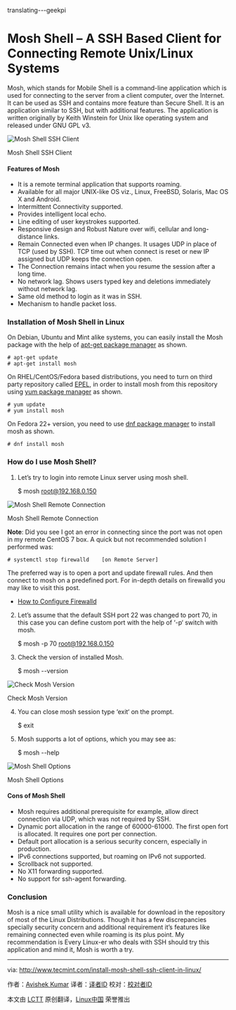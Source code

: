 translating---geekpi

Mosh Shell – A SSH Based Client for Connecting Remote Unix/Linux Systems
================================================================================
Mosh, which stands for Mobile Shell is a command-line application which is used for connecting to the server from a client computer, over the Internet. It can be used as SSH and contains more feature than Secure Shell. It is an application similar to SSH, but with additional features. The application is written originally by Keith Winstein for Unix like operating system and released under GNU GPL v3.

![Mosh Shell SSH Client](http://www.tecmint.com/wp-content/uploads/2015/08/Mosh-Shell-SSH-Client.png)

Mosh Shell SSH Client

#### Features of Mosh ####

- It is a remote terminal application that supports roaming.
- Available for all major UNIX-like OS viz., Linux, FreeBSD, Solaris, Mac OS X and Android.
- Intermittent Connectivity supported.
- Provides intelligent local echo.
- Line editing of user keystrokes supported.
- Responsive design and Robust Nature over wifi, cellular and long-distance links.
- Remain Connected even when IP changes. It usages UDP in place of TCP (used by SSH). TCP time out when connect is reset or new IP assigned but UDP keeps the connection open.
- The Connection remains intact when you resume the session after a long time.
- No network lag. Shows users typed key and deletions immediately without network lag.
- Same old method to login as it was in SSH.
- Mechanism to handle packet loss.

### Installation of Mosh Shell in Linux ###

On Debian, Ubuntu and Mint alike systems, you can easily install the Mosh package with the help of [apt-get package manager][1] as shown.

    # apt-get update 
    # apt-get install mosh

On RHEL/CentOS/Fedora based distributions, you need to turn on third party repository called [EPEL][2], in order to install mosh from this repository using [yum package manager][3] as shown.

    # yum update
    # yum install mosh

On Fedora 22+ version, you need to use [dnf package manager][4] to install mosh as shown.

    # dnf install mosh

### How do I use Mosh Shell? ###

1. Let’s try to login into remote Linux server using mosh shell.

    $ mosh root@192.168.0.150

![Mosh Shell Remote Connection](http://www.tecmint.com/wp-content/uploads/2015/08/Mosh-Shell-Remote-Connection.png)

Mosh Shell Remote Connection

**Note**: Did you see I got an error in connecting since the port was not open in my remote CentOS 7 box. A quick but not recommended solution I performed was:

    # systemctl stop firewalld    [on Remote Server]

The preferred way is to open a port and update firewall rules. And then connect to mosh on a predefined port. For in-depth details on firewalld you may like to visit this post.

- [How to Configure Firewalld][5]

2. Let’s assume that the default SSH port 22 was changed to port 70, in this case you can define custom port with the help of ‘-p‘ switch with mosh.

    $ mosh -p 70 root@192.168.0.150

3. Check the version of installed Mosh.

    $ mosh --version

![Check Mosh Version](http://www.tecmint.com/wp-content/uploads/2015/08/Check-Mosh-Version.png)

Check Mosh Version

4. You can close mosh session type ‘exit‘ on the prompt.

    $ exit

5. Mosh supports a lot of options, which you may see as:

    $ mosh --help

![Mosh Shell Options](http://www.tecmint.com/wp-content/uploads/2015/08/Mosh-Shell-Options.png)

Mosh Shell Options

#### Cons of Mosh Shell ####

- Mosh requires additional prerequisite for example, allow direct connection via UDP, which was not required by SSH.
- Dynamic port allocation in the range of 60000-61000. The first open fort is allocated. It requires one port per connection.
- Default port allocation is a serious security concern, especially in production.
- IPv6 connections supported, but roaming on IPv6 not supported.
- Scrollback not supported.
- No X11 forwarding supported.
- No support for ssh-agent forwarding.

### Conclusion ###

Mosh is a nice small utility which is available for download in the repository of most of the Linux Distributions. Though it has a few discrepancies specially security concern and additional requirement it’s features like remaining connected even while roaming is its plus point. My recommendation is Every Linux-er who deals with SSH should try this application and mind it, Mosh is worth a try.

--------------------------------------------------------------------------------

via: http://www.tecmint.com/install-mosh-shell-ssh-client-in-linux/

作者：[Avishek Kumar][a]
译者：[译者ID](https://github.com/译者ID)
校对：[校对者ID](https://github.com/校对者ID)

本文由 [LCTT](https://github.com/LCTT/TranslateProject) 原创翻译，[Linux中国](https://linux.cn/) 荣誉推出

[a]:http://www.tecmint.com/author/avishek/
[1]:http://www.tecmint.com/useful-basic-commands-of-apt-get-and-apt-cache-for-package-management/
[2]:http://www.tecmint.com/how-to-enable-epel-repository-for-rhel-centos-6-5/
[3]:http://www.tecmint.com/20-linux-yum-yellowdog-updater-modified-commands-for-package-mangement/
[4]:http://www.tecmint.com/dnf-commands-for-fedora-rpm-package-management/
[5]:http://www.tecmint.com/configure-firewalld-in-centos-7/
